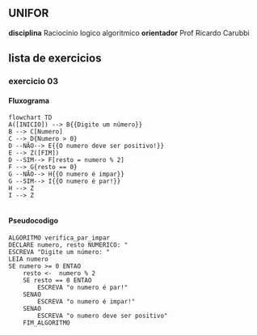 ## UNIFOR

**disciplina** Raciocinio logico algoritmico
**orientador** Prof Ricardo Carubbi

## lista de exercicios

### exercicio 03

#### Fluxograma
```mermaid
flowchart TD
A([INICIO]) --> B{{Digite um número}}
B --> C[Numero]
C --> D{Numero > 0}
D --NÃO--> E{{O numero deve ser positivo!}}
E --> Z([FIM])
D --SIM--> F[resto = numero % 2]
F --> G{resto == 0}
G --NÃO--> H{{O numero é impar}}
G --SIM--> I{{O numero é par!}}
H --> Z
I --> Z


```
#### Pseudocodigo 
```
ALGORITMO verifica_par_impar
DECLARE numero, resto NUMERICO: "
ESCREVA "Digite um número: "
LEIA numero
SE numero >= 0 ENTAO
	resto <-  numero % 2 
	SE resto == 0 ENTAO
		ESCREVA "o numero é par!"
	SENAO
		ESCREVA "o numero é impar!"
	SENAO 
		ESCREVA "o numero deve ser positivo"
	FIM_ALGORITMO			
